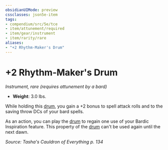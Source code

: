 ```yaml
---
obsidianUIMode: preview
cssclasses: json5e-item
tags:
- compendium/src/5e/tce
- item/attunement/required
- item/gear/instrument
- item/rarity/rare
aliases: 
- "+2 Rhythm-Maker's Drum"
---
```

# +2 Rhythm-Maker's Drum
*Instrument, rare (requires attunement by a bard)*  

- **Weight**: 3.0 lbs.

While holding this [drum](drum.md), you gain a +2 bonus to spell attack rolls and to the saving throw DCs of your bard spells.

As an action, you can play the [drum](drum.md) to regain one use of your Bardic Inspiration feature. This property of the [drum](drum.md) can't be used again until the next dawn.

*Source: Tasha's Cauldron of Everything p. 134*